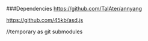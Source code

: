 ###Dependencies
https://github.com/TalAter/annyang

https://github.com/45kb/asd.js

//temporary as git submodules
